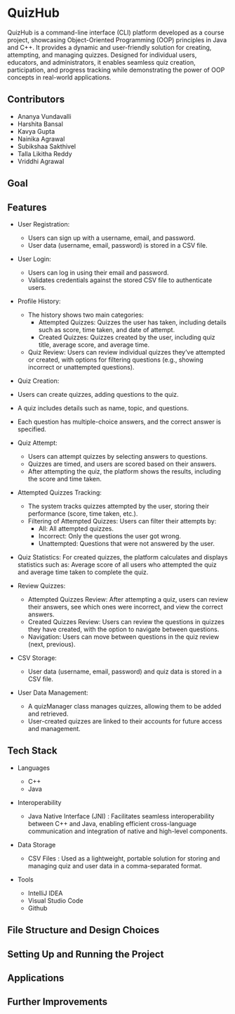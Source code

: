 # QuizHub
QuizHub is a command-line interface (CLI) platform developed as a course project, showcasing Object-Oriented Programming (OOP) principles in Java and C++. It provides a dynamic and user-friendly solution for creating, attempting, and managing quizzes. Designed for individual users, educators, and administrators, it enables seamless quiz creation, participation, and progress tracking while demonstrating the power of OOP concepts in real-world applications.

## Contributors
- Ananya Vundavalli
- Harshita Bansal
- Kavya Gupta
- Nainika Agrawal
- Subikshaa Sakthivel
- Talla Likitha Reddy
- Vriddhi Agrawal

## Goal

## Features
- User Registration:
  - Users can sign up with a username, email, and password.
  - User data (username, email, password) is stored in a CSV file.
- User Login:
  - Users can log in using their email and password.
  - Validates credentials against the stored CSV file to authenticate users.
- Profile History:
  - The history shows two main categories:
    - Attempted Quizzes: Quizzes the user has taken, including details such as score, time taken, and date of attempt.
    - Created Quizzes: Quizzes created by the user, including quiz title, average score, and average time.
  - Quiz Review: Users can review individual quizzes they’ve attempted or created, with options for filtering questions (e.g., showing incorrect or unattempted questions).
-  Quiz Creation:
  - Users can create quizzes, adding questions to the quiz.
  - A quiz includes details such as name, topic, and questions.
  - Each question has multiple-choice answers, and the correct answer is specified.
- Quiz Attempt:
  - Users can attempt quizzes by selecting answers to questions.
  - Quizzes are timed, and users are scored based on their answers.
  - After attempting the quiz, the platform shows the results, including the score and time taken.
- Attempted Quizzes Tracking:
  - The system tracks quizzes attempted by the user, storing their performance (score, time taken, etc.).
  - Filtering of Attempted Quizzes: Users can filter their attempts by:
    - All: All attempted quizzes.
    - Incorrect: Only the questions the user got wrong.
    - Unattempted: Questions that were not answered by the user.
- Quiz Statistics: For created quizzes, the platform calculates and displays statistics such as:
Average score of all users who attempted the quiz and average time taken to complete the quiz.
- Review Quizzes:
  - Attempted Quizzes Review: After attempting a quiz, users can review their answers, see which ones were incorrect, and view the correct answers.
  - Created Quizzes Review: Users can review the questions in quizzes they have created, with the option to navigate between questions.
  - Navigation: Users can move between questions in the quiz review (next, previous).
 
- CSV Storage:
  - User data (username, email, password) and quiz data is stored in a CSV file.
 
- User Data Management:
  - A quizManager class manages quizzes, allowing them to be added and retrieved.
  - User-created quizzes are linked to their accounts for future access and management.
  


## Tech Stack
- Languages
  - C++
  - Java

- Interoperability
  - Java Native Interface (JNI) : Facilitates seamless interoperability between C++ and Java, enabling efficient cross-language communication and integration of native and high-level components.

- Data Storage
  - CSV Files : Used as a lightweight, portable solution for storing and managing quiz and user data in a comma-separated format.

- Tools
  - IntelliJ IDEA
  - Visual Studio Code
  - Github
 

## File Structure and Design Choices

## Setting Up and Running the Project

## Applications

## Further Improvements
